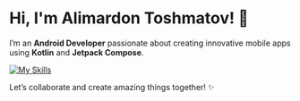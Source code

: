 # Hi, I'm Alimardon Toshmatov! 👋

I’m an **Android Developer** passionate about creating innovative mobile apps using **Kotlin** and **Jetpack Compose**.

[![My Skills](https://skillicons.dev/icons?i=kotlin,java,androidstudio,gradle,flutter&theme=light)](https://skillicons.dev)

Let’s collaborate and create amazing things together! ✨
